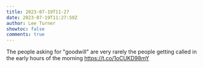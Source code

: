 ```yaml
---
title: 2023-07-19T11-27
date: 2023-07-19T11:27:59Z
author: Lee Turner
showtoc: false
comments: true
---
```


The people asking for "goodwill" are very rarely the people getting called in the early hours of the morning https://t.co/1oCUKD98mY


